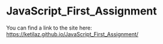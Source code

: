 # JavaScript_First_Assignment
You can find a link to the site here: 
https://ketilaz.github.io/JavaScript_First_Assignment/
